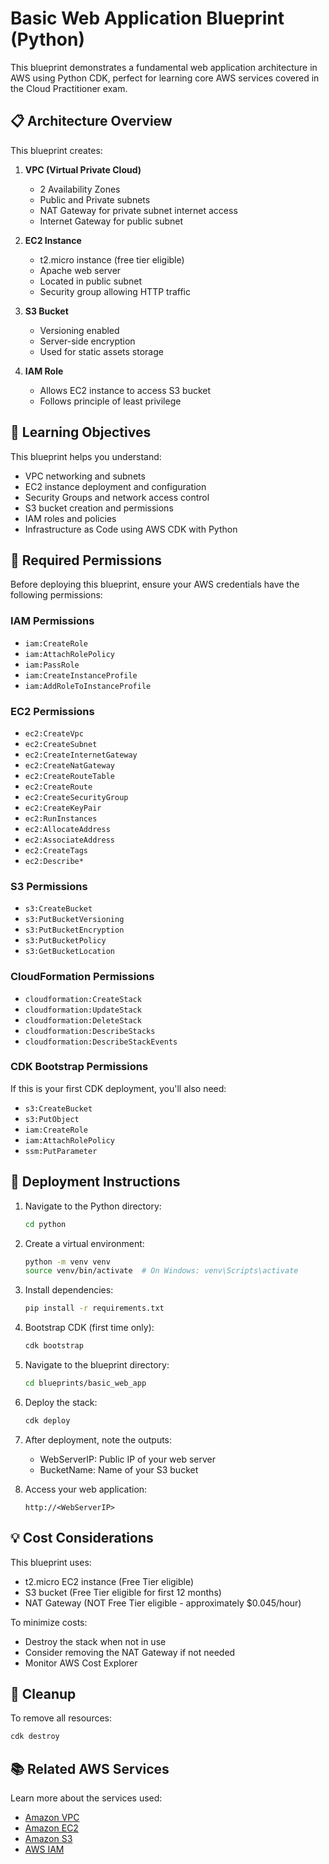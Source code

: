 # Basic Web Application Blueprint (Python)

This blueprint demonstrates a fundamental web application architecture in AWS using Python CDK, perfect for learning core AWS services covered in the Cloud Practitioner exam.

## 📋 Architecture Overview

This blueprint creates:

1. **VPC (Virtual Private Cloud)**
   - 2 Availability Zones
   - Public and Private subnets
   - NAT Gateway for private subnet internet access
   - Internet Gateway for public subnet

2. **EC2 Instance**
   - t2.micro instance (free tier eligible)
   - Apache web server
   - Located in public subnet
   - Security group allowing HTTP traffic

3. **S3 Bucket**
   - Versioning enabled
   - Server-side encryption
   - Used for static assets storage

4. **IAM Role**
   - Allows EC2 instance to access S3 bucket
   - Follows principle of least privilege

## 🎯 Learning Objectives

This blueprint helps you understand:

- VPC networking and subnets
- EC2 instance deployment and configuration
- Security Groups and network access control
- S3 bucket creation and permissions
- IAM roles and policies
- Infrastructure as Code using AWS CDK with Python

## 🔐 Required Permissions

Before deploying this blueprint, ensure your AWS credentials have the following permissions:

### IAM Permissions
- `iam:CreateRole`
- `iam:AttachRolePolicy`
- `iam:PassRole`
- `iam:CreateInstanceProfile`
- `iam:AddRoleToInstanceProfile`

### EC2 Permissions
- `ec2:CreateVpc`
- `ec2:CreateSubnet`
- `ec2:CreateInternetGateway`
- `ec2:CreateNatGateway`
- `ec2:CreateRouteTable`
- `ec2:CreateRoute`
- `ec2:CreateSecurityGroup`
- `ec2:CreateKeyPair`
- `ec2:RunInstances`
- `ec2:AllocateAddress`
- `ec2:AssociateAddress`
- `ec2:CreateTags`
- `ec2:Describe*`

### S3 Permissions
- `s3:CreateBucket`
- `s3:PutBucketVersioning`
- `s3:PutBucketEncryption`
- `s3:PutBucketPolicy`
- `s3:GetBucketLocation`

### CloudFormation Permissions
- `cloudformation:CreateStack`
- `cloudformation:UpdateStack`
- `cloudformation:DeleteStack`
- `cloudformation:DescribeStacks`
- `cloudformation:DescribeStackEvents`

### CDK Bootstrap Permissions
If this is your first CDK deployment, you'll also need:
- `s3:CreateBucket`
- `s3:PutObject`
- `iam:CreateRole`
- `iam:AttachRolePolicy`
- `ssm:PutParameter`

## 🚀 Deployment Instructions

1. Navigate to the Python directory:
   ```bash
   cd python
   ```

2. Create a virtual environment:
   ```bash
   python -m venv venv
   source venv/bin/activate  # On Windows: venv\Scripts\activate
   ```

3. Install dependencies:
   ```bash
   pip install -r requirements.txt
   ```

4. Bootstrap CDK (first time only):
   ```bash
   cdk bootstrap
   ```

5. Navigate to the blueprint directory:
   ```bash
   cd blueprints/basic_web_app
   ```

6. Deploy the stack:
   ```bash
   cdk deploy
   ```

6. After deployment, note the outputs:
   - WebServerIP: Public IP of your web server
   - BucketName: Name of your S3 bucket

7. Access your web application:
   ```
   http://<WebServerIP>
   ```

## 💡 Cost Considerations

This blueprint uses:
- t2.micro EC2 instance (Free Tier eligible)
- S3 bucket (Free Tier eligible for first 12 months)
- NAT Gateway (NOT Free Tier eligible - approximately $0.045/hour)

To minimize costs:
- Destroy the stack when not in use
- Consider removing the NAT Gateway if not needed
- Monitor AWS Cost Explorer

## 🧹 Cleanup

To remove all resources:
```bash
cdk destroy
```

## 📚 Related AWS Services

Learn more about the services used:
- [Amazon VPC](https://aws.amazon.com/vpc/)
- [Amazon EC2](https://aws.amazon.com/ec2/)
- [Amazon S3](https://aws.amazon.com/s3/)
- [AWS IAM](https://aws.amazon.com/iam/)
